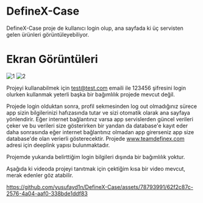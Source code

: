 # DefineX-Case
DefineX-Case proje de kullanıcı login olup, ana sayfada ki üç servisten gelen ürünleri görüntüleyebiliyor.

# Ekran Görüntüleri

![1](https://github.com/yusufayd1n/DefineX-Case/assets/78793991/059ef565-84de-437a-a16a-d043141110f7|width=100px])
![2](https://github.com/yusufayd1n/DefineX-Case/assets/78793991/85e7c889-12fb-4924-8cc9-15cfb31d28a6|width=100px])


Projeyi kullanabilmek için test@test.com emaili ile 123456 şifresini login olurken kullanmak yeterli başka bir bağımlılık projede mevcut değil.

Projede login olduktan sonra, profil sekmesinden log out olmadığınız sürece app sizin bilgilerinizi hafızasında tutar ve sizi otomatik olarak ana sayfaya yönlendirir.
Eğer internet bağlantınız varsa app servislerden güncel verileri çeker ve bu verileri size gösterirken bir yandan da database'e kayıt eder daha sonrasında eğer internet bağlantınız olmadan app girerseniz app size database'de olan verierli gösterecektir. Projede www.teamdefinex.com adresi için deeplink yapısı bulunmaktadır.

Projemde yukarıda belirttiğim login bilgileri dışında bir bağımlılık yoktur.


Aşağıda ki videoda projeyi tanıtmak için çektiğim kısa bir video mevcut, merak edenler göz atabilir.

https://github.com/yusufayd1n/DefineX-Case/assets/78793991/62f2c87c-2576-4a04-aaf0-338bde1ddf83

